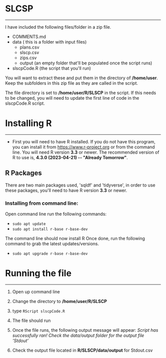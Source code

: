 # SLCSP
*** 
I have included the following files/folder in a zip file.   

* COMMENTS.md  
* data ( this is a folder with input files)  
  * plans.csv  
  * slscp.csv  
  * zips.csv  
  * output (an empty folder that'll be populated once the script runs)  
* slscpCode.R (the script that you'll run)  
  
You will want to extract these and put them in the directory of **/home/user**. Keep the subfolders in this zip file as they are called in the script. 

The file directory is set to **/home/user/R/SLSCP** in the script. If this needs to be changed, you will need to update the first line of code in the slscpCode.R script.



# Installing R
*** 
* First you will need to have R installed. If you do not have this program, you can install it from 
<https://www.r-project.org>  or from the command line.
You will need R version **3.3** or newer. The recommended version of R to use is, **4.3.0 (2023-04-21) -- "Already Tomorrow"**.

## R Packages
There are two main packages used, 'sqldf' and 'tidyverse', in order to use these packages, you'll need to have R version **3.3** or newer.

### Installing from command line:


Open command line 
run the following commands:

* `sudo apt update`    
* `sudo apt install r-base r-base-dev`  

The command line should now install R
Once done, run the  following command to grab the latest updates/versions.  

* `sudo apt upgrade r-base r-base-dev`  

# Running the file
*** 
1. Open up command line  
2. Change the directory to **/home/user/R/SLSCP**  
3. type `RScript slscpCode.R`
  
4. The file should run  
5. Once the file runs, the following output message will appear: *Script has successfully ran! Check the data/output folder for the output file 'Stdout'*  
6. Check the output file located in **R/SLSCP/data/output** for Stdout.csv  

